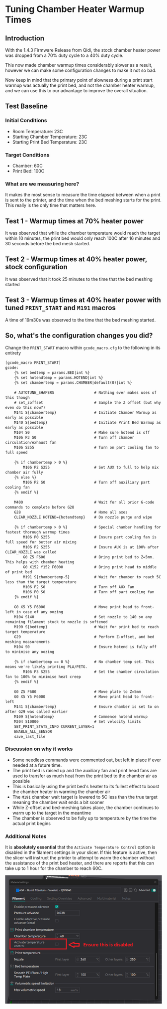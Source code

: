 # Tuning Chamber Heater Warmup Times

## Introduction

With the 1.4.3 Firmware Release from Qidi, the stock chamber heater power was dropped from a 70% duty cycle to a 40% duty cycle.

This now made chamber warmup times considerably slower as a result, however we can make some configuration changes to make it not so bad.

Now keep in mind that the primary point of slowness during a print start warmup was actually the print bed, and not the chamber heater warmup,
and we can use this to our advantage to improve the overall situation.


## Test Baseline

### Initial Conditions

- Room Temperature: 23C
- Starting Chamber Temperature: 23C
- Starting Print Bed Temperature: 23C

### Target Conditions

- Chamber: 60C
- Print Bed: 100C

### What are we measuring here?

It makes the most sense to measure the time elapsed between when a print is sent to the printer,
and the time when the bed meshing starts for the print.  This really is the only time that matters here.

## Test 1 - Warmup times at 70% heater power

It was observed that while the chamber temperature would reach the target within 10 minutes,
the print bed would only reach 100C after 16 minutes and 30 seconds before the bed mesh started.


## Test 2 - Warmup times at 40% heater power, stock configuration

It was observed that it took 25 minutes to the time that the bed meshing started


## Test 3 - Warmup times at 40% heater power with tuned `PRINT_START` and `M191` macros

A time of 19m30s was observed to the time that the bed meshing started.


## So, what's the configuration changes you did?

Change the `PRINT_START` macro within `gcode_macro.cfg` to the following in its entirety

```
[gcode_macro PRINT_START]
gcode:
    {% set bedtemp = params.BED|int %}
    {% set hotendtemp = params.HOTEND|int %}
    {% set chambertemp = params.CHAMBER|default(0)|int %}

    # AUTOTUNE_SHAPERS                  # Nothing ever makes uses of this though
    # set_zoffset                       # Sample the Z offset (but why even do this now?)
    M141 S{chambertemp}                 # Initiate Chamber Warmup as early as possible
    M140 S{bedtemp}                     # Initiate Print Bed Warmup as early as possible
    M104 S0                             # Make sure hotend is off
    M106 P3 S0                          # Turn off chamber circulation/exhaust fan
    M106 S255                           # Turn on part cooling fan to full speed

    {% if chambertemp > 0 %}
        M106 P2 S255                    # Set AUX to full to help mix chamber air fully
    {% else %}
        M106 P2 S0                      # Turn off auxiliary part cooling fan
    {% endif %}

    M400                                # Wait for all prior G-code commands to complete before G28
    G28                                 # Home all axes
    CLEAR_NOZZLE HOTEND={hotendtemp}    # Do nozzle purge and wipe

    {% if chambertemp > 0 %}            # Special chamber handling for fastest thorough warmup times
        M106 P0 S255                    # Ensure part cooling fan is full speed for better air mixing
        M106 P2 S255                    # Ensure AUX is at 100% after CLEAR_NOZZLE was called
        G0 Z5 F600                      # Bring print bed to Z=5mm.  This helps with chamber heating
        G0 X152 Y152 F6000              # Bring print head to middle of print bed
        M191 S{chambertemp-5}           # Wait for chamber to reach 5C less than the target temperature
        M106 P2 S0                      # Turn off AUX Fan
        M106 P0 S0                      # Turn off part cooling fan
    {% endif %}

    G0 X5 Y5 F6000                      # Move print head to front-left in case of any oozing
    M104 S140                           # Set nozzle to 140 so any remaining filament stuck to nozzle is softened
    M190 S{bedtemp}                     # Wait for print bed to reach target temperature
    G29                                 # Perform Z-offset, and bed meshing measurements
    M104 S0                             # Ensure hotend is fully off to minimise any oozing

    {% if chambertemp == 0 %}           # No chamber temp set. This means we're likely printing PLA/PETG.
        M106 P3 S255                    # Set the chamber circulation fan to 100% to minimise heat creep
    {% endif %}

    G0 Z5 F600                          # Move plate to Z=5mm
    G0 X5 Y5 F6000                      # Move print head to front-left
    M141 S{chambertemp}                 # Ensure chamber is set to on after G29 was called earlier
    M109 S{hotendtemp}                  # Commence hotend warmup
    M204 S10000                         # Set velocity limits
    SET_PRINT_STATS_INFO CURRENT_LAYER=1
    ENABLE_ALL_SENSOR
    save_last_file
```

### Discussion on why it works

- Some needless commands were commented out, but left in place if ever needed at a future time.
- The print bed is raised up and the auxiliary fan and print head fans are used to transfer as much heat from the print bed to the chamber air as possible
- This is basically using the print bed's heater to its fullest effect to boost the chamber heater in warming the chamber air
- The `M191` chamber wait target is lowered to 5C less than the true target meaning the chamber wait ends a bit sooner
- While Z-offset and bed-meshing takes place, the chamber continues to warm up to the target in the meantime
- The chamber is observed to be fully up to temperature by the time the actual print begins

### Additional Notes

It is **absolutely essential** that the `Activate Temperature Control` option is disabled in the filament settings in your slicer.
If this feature is active, then the slicer will instruct the printer to attempt to warm the chamber without the assistance of the print bed heater,
and there are reports that this can take up to 1 hour for the chamber to reach 60C.

![DISABLE THIS!](./disable-me.png "You REALLY don't want this enabled!")
